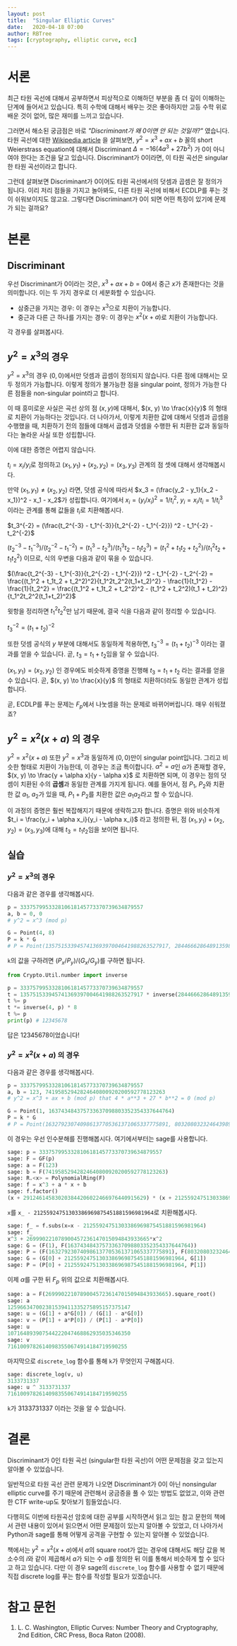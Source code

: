 ```yaml
---
layout: post
title:  "Singular Elliptic Curves"
date:   2020-04-18 07:00
author: RBTree
tags: [cryptography, elliptic curve, ecc]
---
```


# 서론

최근 타원 곡선에 대해서 공부하면서 피상적으로 이해하던 부분을 좀 더 깊이 이해하는 단계에 들어서고 있습니다. 특히 수학에 대해서 배우는 것은 좋아하지만 고등 수학 위로 배운 것이 없어, 많은 재미를 느끼고 있습니다.

그러면서 해소된 궁금점은 바로 *"Discriminant가 왜 0이면 안 되는 것일까?"* 였습니다. 타원 곡선에 대한 [Wikipedia article](https://en.wikipedia.org/wiki/Elliptic_curve) 을 살펴보면, $y^2 = x^3 + ax + b$ 꼴의 short Weierstrass equation에 대해서 Discriminant $\Delta = -16(4a^3 + 27b^2)$ 가 0이 아니여야 한다는 조건을 달고 있습니다. Discriminant가 0이라면, 이 타원 곡선은 singular한 타원 곡선이라고 합니다.

그런데 살펴보면 Discriminant가 0이어도 타원 곡선에서의 덧셈과 곱셈은 잘 정의가 됩니다. 이리 저리 점들을 가지고 놀아봐도, 다른 타원 곡선에 비해서 ECDLP를 푸는 것이 쉬워보이지도 않고요. 그렇다면 Discriminant가 0이 되면 어떤 특징이 있기에 문제가 되는 걸까요?

# 본론

## Discriminant

우선 Discriminant가 0이라는 것은, $x^3 + ax + b = 0$에서 중근 $x$가 존재한다는 것을 의미합니다. 이는 두 가지 경우로 더 세분화할 수 있습니다.

- 삼중근을 가지는 경우: 이 경우는 $x^3$으로 치환이 가능합니다.
- 중근과 다른 근 하나를 가지는 경우: 이 경우는 $x^2(x+a)$로 치환이 가능합니다.

각 경우를 살펴봅시다.

## $y^2=x^3$의 경우

$y^2 = x^3$의 경우 $(0, 0)$에서만 덧셈과 곱셈이 정의되지 않습니다. 다른 점에 대해서는 모두 정의가 가능합니다. 이렇게 정의가 불가능한 점을 singular point, 정의가 가능한 다른 점들을 non-singular point라고 합니다.

이 때 흥미로운 사실은 곡선 상의 점 $(x, y)$에 대해서, $(x, y) \to \frac{x}{y}$ 의 형태로 치환이 가능하다는 것입니다. 더 나아가서, 이렇게 치환한 값에 대해서 덧셈과 곱셈을 수행했을 때, 치환하기 전의 점들에 대해서 곱셈과 덧셈을 수행한 뒤 치환한 값과 동일하다는 놀라운 사실 또한 성립합니다.

이에 대한 증명은 어렵지 않습니다.

$t_i = x_i/y_i$로 정의하고 $(x_1, y_1) + (x_2, y_2) = (x_3, y_3)$ 관계의 점 셋에 대해서 생각해봅시다.

만약 $(x_1, y_1) \neq (x_2, y_2)$ 라면, 덧셈 공식에 따라서 $x_3 = (\frac{y_2 - y_1}{x_2 - x_1})^2 - x_1 - x_2$가 성립합니다. 여기에서 $x_i = (y_i / x_i)^2 = 1/t_i^2$, $y_i = x_i / t_i = 1 / t_i^3$ 이라는 관계를 통해 값들을 $t_i$로 치환해봅시다.

$t_3^{-2} = (\frac{t_2^{-3} - t_1^{-3}}{t_2^{-2} - t_1^{-2}}) ^2 - t_1^{-2} - t_2^{-2}$

$(t_2^{-3} - t_1^{-3})/(t_2^{-2} - t_1^{-2}) = (t_1^3 - t_2^3)/(t_1^3t_2 - t_1t_2^3) = (t_1^2 + t_1t_2 + t_2^2) / (t_1^2t_2 + t_1t_2^2)$ 이므로, 식의 우변을 다음과 같이 묶을 수 있습니다.

$(\frac{t_2^{-3} - t_1^{-3}}{t_2^{-2} - t_1^{-2}}) ^2 - t_1^{-2} - t_2^{-2} = \frac{(t_1^2 + t_1t_2 + t_2^2)^2}{t_1^2t_2^2(t_1+t_2)^2} - \frac{1}{t_1^2} - \frac{1}{t_2^2} = \frac{(t_1^2 + t_1t_2 + t_2^2)^2 - (t_1^2 + t_2^2)(t_1 + t_2)^2}{t_1^2t_2^2(t_1+t_2)^2}$

윗항을 정리하면 $t_1^2 t_2^2$만 남기 때문에, 결국 식을 다음과 같이 정리할 수 있습니다.

$t_3^{-2} = (t_1 + t_2)^{-2}$

또한 덧셈 공식의 $y$ 부분에 대해서도 동일하게 적용하면, $t_3^{-3} = (t_1 + t_2)^{-3}$ 이라는 결과를 얻을 수 있습니다. 곧, $t_3 = t_1 + t_2$임을 알 수 있습니다.

$(x_1, y_1) = (x_2, y_2)$ 인 경우에도 비슷하게 증명을 진행해 $t_3 = t_1 + t_2$ 라는 결과를 얻을 수 있습니다. 곧, $(x, y) \to \frac{x}{y}$ 의 형태로 치환하더라도 동일한 관계가 성립합니다.

곧, ECDLP를 푸는 문제는 $F_p$에서 나눗셈을 하는 문제로 바뀌어버립니다. 매우 쉬워졌죠?

## $y^2 = x^2(x+a)$ 의 경우

$y^2 = x^2(x+a)$ 또한 $y^2 = x^3$과 동일하게 $(0, 0)$만이 singular point입니다. 그리고 비슷한 형태로 치환이 가능한데, 이 경우는 조금 특이합니다. $\alpha ^ 2 = a$인 $\alpha$가 존재할 경우,  $(x, y) \to \frac{y + \alpha x}{y - \alpha x}$ 로 치환하면 되며, 이 경우는 점의 덧셈이 치환된 수의 **곱셈**과 동일한 관계를 가지게 됩니다. 예를 들어서, 점 $P_1$, $P_2$와 치환한 값 $a_1$, $a_2$가 있을 때, $P_1 + P_2$를 치환한 값은 $a_1 a_2$라고 할 수 있습니다.

이 과정의 증명은 훨씬 복잡해지기 때문에 생락하고자 합니다. 증명은 위와 비슷하게 $t_i = \frac{y_i + \alpha x_i}{y_i - \alpha x_i}$ 라고 정의한 뒤, 점 $(x_1, y_1) + (x_2, y_2) = (x_3, y_3)$에 대해 $t_3 = t_1t_2$임을 보이면 됩니다.

## 실습

### $y^2 = x^3$의 경우

다음과 같은 경우를 생각해봅시다.

```python
p = 333757995332810618145773370739634879557
a, b = 0, 0
# y^2 = x^3 (mod p)

G = Point(4, 8)
P = k * G
# P = Point(135751533945741369397004641988263527917, 284466628648913598993600483962062966114)
```

`k`의 값을 구하려면 $(P_x / P_y) / (G_x / G_y)$를 구하면 됩니다.

```python
from Crypto.Util.number import inverse

p = 333757995332810618145773370739634879557
t = 135751533945741369397004641988263527917 * inverse(284466628648913598993600483962062966114, p)
t %= p
t *= inverse(4, p) * 8
t %= p
print(p) # 12345678
```

답은 12345678이었습니다!

### $y^2 = x^2(x+a)$ 의 경우

다음과 같은 경우를 생각해봅시다.

```python
p = 333757995332810618145773370739634879557
a, b = 123, 74195852942824640800920200592778123263
# y^2 = x^3 + ax + b (mod p) that 4 * a**3 + 27 * b**2 = 0 (mod p)

G = Point(1, 163743484375733637098803352354337644764)
P = k * G
# P = Point(163279230740986137705361371065337775891, 80320803232464398971954693727558296148)
```

이 경우는 우선 인수분해를 진행해봅시다. 여기에서부터는 sage를 사용합니다.

```python
sage: p = 333757995332810618145773370739634879557
sage: F = GF(p)
sage: a = F(123)
sage: b = F(74195852942824640800920200592778123263)
sage: R.<x> = PolynomialRing(F)
sage: f = x^3 + a * x + b
sage: f.factor()
(x + 291246145830203844206022466976440915629) * (x + 21255924751303386969875451881596981964)^2
```

`x`를 `x_ - 21255924751303386969875451881596981964`로 치환해봅시다.

```python
sage: f_ = f.subs(x=x - 21255924751303386969875451881596981964)
sage: f_
x^3 + 269990221078900457236147015094843933665*x^2
sage: G = (F(1), F(163743484375733637098803352354337644764))
sage: P = (F(163279230740986137705361371065337775891), F(80320803232464398971954693727558296148))
sage: G = (G[0] + 21255924751303386969875451881596981964, G[1])
sage: P = (P[0] + 21255924751303386969875451881596981964, P[1])
```

이제 $\alpha$를 구한 뒤 $F_p$ 위의 값으로 치환해봅시다.

```python
sage: a = F(269990221078900457236147015094843933665).square_root()
sage: a
125966347002381539411335275895157375147
sage: u = (G[1] + a*G[0]) / (G[1] - a*G[0])
sage: v = (P[1] + a*P[0]) / (P[1] - a*P[0])
sage: u
107164893907544222047468862935035346350
sage: v
71610097826140983550674914184719590255
```

마지막으로 `discrete_log` 함수를 통해 `k`가 무엇인지 구해봅시다.

```python
sage: discrete_log(v, u)
3133731337
sage: u ^ 3133731337
71610097826140983550674914184719590255
```

`k`가 3133731337 이라는 것을 알 수 있습니다.

# 결론

Discriminant가 0인 타원 곡선 (singular한 타원 곡선)이 어떤 문제점을 갖고 있는지 알아볼 수 있었습니다.

일반적으로 타원 곡선 관련 문제가 나오면 Discriminant가 0이 아닌 nonsingular elliptic curve를 주기 때문에 관련해서 궁금증을 풀 수 있는 방법도 없었고, 이와 관련한 CTF write-up도 찾아보기 힘들었습니다.

다행히도 이번에 타원곡선 암호에 대한 공부를 시작하면서 읽고 있는 참고 문헌의 책에서 관련 내용이 있어서 읽으면서 어떤 문제점이 있는지 알아볼 수 있었고, 더 나아가서 Python과 sage를 통해 어떻게 공격을 구현할 수 있는지 알아볼 수 있었습니다.

책에서는 $y^2 = x^2(x+a)$에서 $a$의 square root가 없는 경우에 대해서도 해당 값을 복소수의 $i$와 같이 제곱해서 $a$가 되는 수 $\alpha$를 정의한 뒤 이를 통해서 비슷하게 할 수 있다고 하고 있습니다. 다만 이 경우 sage의 `discrete_log` 함수를 사용할 수 없기 때문에 직접 discrete log를 푸는 함수를 작성할 필요가 있겠습니다.

# 참고 문헌

1. L. C. Washington, Elliptic Curves: Number Theory and Cryptography, 2nd Edition, CRC Press, Boca Raton (2008).